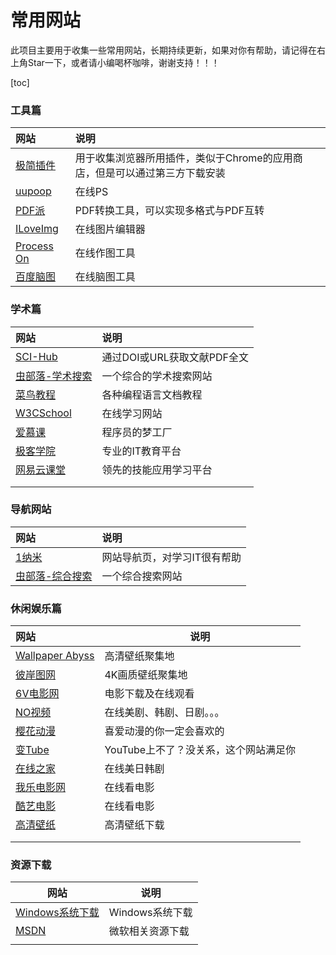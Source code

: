 # 常用网站

此项目主要用于收集一些常用网站，长期持续更新，如果对你有帮助，请记得在右上角Star一下，或者请小编喝杯咖啡，谢谢支持！！！



[toc]



### 工具篇

| 网站                                         | 说明                                       |
|:------------------------------------------ |:---------------------------------------- |
| [极简插件](https://chrome.zzzmh.cn/)           | 用于收集浏览器所用插件，类似于Chrome的应用商店，但是可以通过第三方下载安装 |
| [uupoop](https://www.uupoop.com/)          | 在线PS                                     |
| [PDF派](https://www.pdfpai.com)             | PDF转换工具，可以实现多格式与PDF互转                    |
| [ILoveImg](https://www.iloveimg.com/zh-cn) | 在线图片编辑器                                  |
| [Process On](https://v3.processon.com/)    | 在线作图工具                                   |
| [百度脑图](https://naotu.baidu.com)            | 在线脑图工具                                   |

### 学术篇

| 网站                                          | 说明                 |
|:------------------------------------------- |:------------------ |
| [SCI-Hub](http://sci-hub.tw/)               | 通过DOI或URL获取文献PDF全文 |
| [虫部落-学术搜索](https://scholar.chongbuluo.com/) | 一个综合的学术搜索网站        |
| [菜鸟教程](https://www.runoob.com/)             | 各种编程语言文档教程         |
| [W3CSchool](https://www.w3cschool.cn/)      | 在线学习网站             |
| [爱慕课](https://www.imooc.com/)               | 程序员的梦工厂            |
| [极客学院](https://www.jikexueyuan.com/)        | 专业的IT教育平台          |
| [网易云课堂](https://study.163.com/)             | 领先的技能应用学习平台        |
|                                             |                    |
|                                             |                    |

### 导航网站

| 网站                                        | 说明              |
|:----------------------------------------- |:--------------- |
| [1纳米](http://1nami.com/)                  | 网站导航页，对学习IT很有帮助 |
| [虫部落-综合搜索](https://search.chongbuluo.com) | 一个综合搜索网站        |

### 休闲娱乐篇

| 网站                                                            | 说明                     |
|:------------------------------------------------------------- | ---------------------- |
| [Wallpaper Abyss](https://wall.alphacoders.com/?lang=Chinese) | 高清壁纸聚集地                |
| [彼岸图网](http://pic.netbian.com/)                               | 4K画质壁纸聚集地              |
| [6V电影网](https://www.66s.cc/?jevsfm=z8iuj3)                    | 电影下载及在线观看              |
| [NO视频](https://www.novipnoad.com/)                            | 在线美剧、韩剧、日剧。。。          |
| [樱花动漫](http://www.yhdm.tv/)                                   | 喜爱动漫的你一定会喜欢的           |
| [变Tube](https://www.biantube.com/)                            | YouTube上不了？没关系，这个网站满足你 |
| [在线之家](https://www.zxzjs.com/)                                | 在线美日韩剧                 |
| [我乐电影网](http://56dy.com/)                                     | 在线看电影                  |
| [酷艺电影](https://www.kuyitv.com/)                               | 在线看电影                  |
| [高清壁纸](https://hdqwalls.com/)                                 | 高清壁纸下载                 |
|                                                               |                        |
|                                                               |                        |

### 资源下载

| 网站                                                  | 说明          |
| --------------------------------------------------- | ----------- |
| [Windows系统下载](https://tb.rg-adguard.net/public.php) | Windows系统下载 |
| [MSDN](https://msdn.itellyou.cn/)                   | 微软相关资源下载    |
|                                                     |             |
